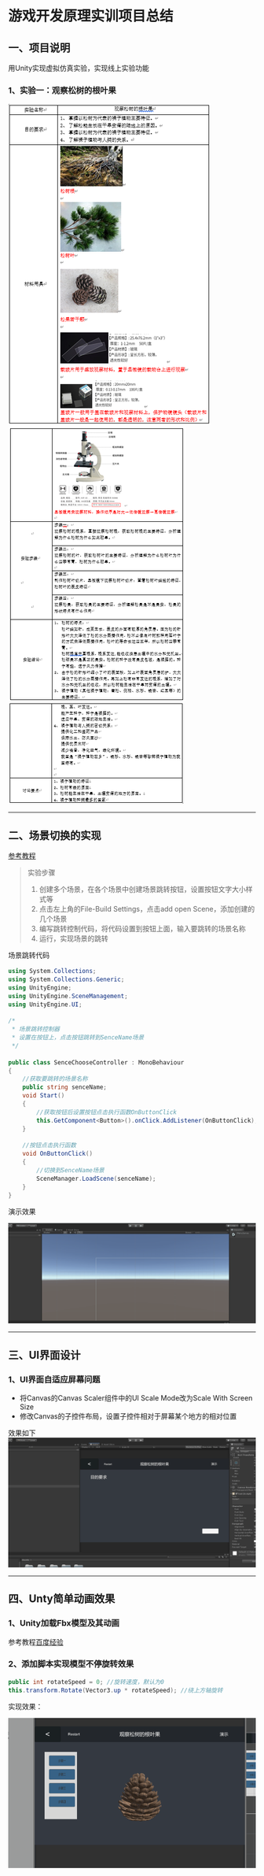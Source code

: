 # 游戏开发原理实训项目总结



## 一、项目说明

用Unity实现虚拟仿真实验，实现线上实验功能

### 1、实验一：观察松树的根叶果
![01](ReadMeImage/image/01.png)
![02](ReadMeImage/image/02.png)
![03](ReadMeImage/image/03.png)





---






## 二、场景切换的实现

[参考教程](https://blog.csdn.net/yaoning6768/article/details/88083530)

> 实验步骤
>
> 1. 创建多个场景，在各个场景中创建场景跳转按钮，设置按钮文字大小样式等
> 2. 点击左上角的File-Build Settings，点击add open Scene，添加创建的几个场景
> 3. 编写跳转控制代码，将代码设置到按钮上面，输入要跳转的场景名称
> 4. 运行，实现场景的跳转



场景跳转代码

```c#
using System.Collections;
using System.Collections.Generic;
using UnityEngine;
using UnityEngine.SceneManagement;
using UnityEngine.UI;

/*
 * 场景跳转控制器
 * 设置在按钮上，点击按钮跳转到SenceName场景
 */

public class SenceChooseController : MonoBehaviour
{
    //获取要跳转的场景名称
    public string senceName;
    void Start()
    {
        //获取按钮后设置按钮点击执行函数OnButtonClick
        this.GetComponent<Button>().onClick.AddListener(OnButtonClick);
    }
    
    //按钮点击执行函数
    void OnButtonClick()
    {
        //切换到SenceName场景
        SceneManager.LoadScene(senceName);
    }
}

```

演示效果

![01](ReadMeImage/gif/01.gif)



---



## 三、UI界面设计

### 1、UI界面自适应屏幕问题

- 将Canvas的Canvas Scaler组件中的UI Scale Mode改为Scale With Screen Size
- 修改Canvas的子控件布局，设置子控件相对于屏幕某个地方的相对位置

效果如下
![01](ReadMeImage/gif/02.gif)



---

## 四、Unty简单动画效果

### 1、Unity加载Fbx模型及其动画

参考教程[百度经验](https://jingyan.baidu.com/article/63f23628c043b24209ab3d04.html)

### 2、添加脚本实现模型不停旋转效果

```c#
public int rotateSpeed = 0; //旋转速度，默认为0
this.transform.Rotate(Vector3.up * rotateSpeed); //绕上方轴旋转
```

实现效果：

![03](ReadMeImage/gif/03.gif)